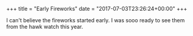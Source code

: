 +++
title = "Early Fireworks"
date = "2017-07-03T23:26:24+00:00"
+++

I can't believe the fireworks started early. I was sooo ready to see them from the hawk watch this year.
			